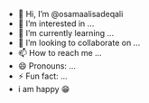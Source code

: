 - 👋 Hi, I’m @osamaalisadeqali
- 👀 I’m interested in ...
- 🌱 I’m currently learning ...
- 💞️ I’m looking to collaborate on ...
- 📫 How to reach me ...
- 😄 Pronouns: ...
- ⚡ Fun fact: ...
- i am happy 😁 
<!---
osamaalisadeqali/osamaalisadeqali is a ✨ special ✨ repository because its `README.md` (this file) appears on your GitHub profile.
You can click the Preview link to take a look at your changes.
--->
